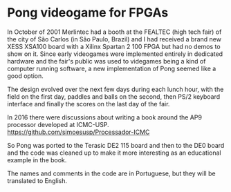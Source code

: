 # Pong videogame for FPGAs

In October of 2001 Merlintec had a booth at the FEALTEC (high tech fair) of
the city of São Carlos (in São Paulo, Brazil) and I had received a brand new
XESS XSA100 board with a Xilinx Spartan 2 100 FPGA but had no demos to show
on it. Since early videogames were implemented entirely in dedicated hardware
and the fair's public was used to videgames being a kind of computer running
software, a new implementation of Pong seemed like a good option.

The design evolved over the next few days during each lunch hour, with
the field on the first day, paddles and balls on the second, then PS/2
keyboard interface and finally the scores on the last day of the fair.

In 2016 there were discussions about writing a book around the AP9 processor
developed at ICMC-USP.
https://github.com/simoesusp/Processador-ICMC

So Pong was ported to the Terasic DE2 115 board and then to the DE0 board and
the code was cleaned up to make it more interesting as an educational example
in the book.

The names and comments in the code are in Portuguese, but they will be
translated to English.
